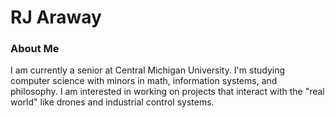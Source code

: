 # RJ Araway
### About Me
I am currently a senior at Central Michigan University. I'm studying computer science with minors in math, information systems, and philosophy. I am interested in working on projects that interact with the "real world" like drones and industrial control systems.

<!--
**arawayrj/arawayrj** is a ✨ _special_ ✨ repository because its `README.md` (this file) appears on your GitHub profile.

Here are some ideas to get you started:

- 🔭 I’m currently working on ...
- 🌱 I’m currently learning ...
- 👯 I’m looking to collaborate on ...
- 🤔 I’m looking for help with ...
- 💬 Ask me about ...
- 📫 How to reach me: ...
- 😄 Pronouns: ...
- ⚡ Fun fact: ...
-->
